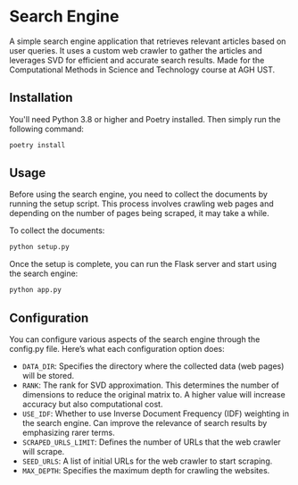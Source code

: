 # Search Engine

A simple search engine application that retrieves relevant articles based on user queries. It uses a custom
web crawler to gather the articles and leverages SVD for efficient and accurate search results. Made for
the Computational Methods in Science and Technology course at AGH UST.

## Installation

You'll need Python 3.8 or higher and Poetry installed. Then simply run the following command:

```bash
poetry install
```

## Usage

Before using the search engine, you need to collect the documents by running the setup script. This process involves crawling web pages and depending on the number of pages being scraped, it may take a while.

To collect the documents:

```bash
python setup.py
```

Once the setup is complete, you can run the Flask server and start using the search engine:

```bash
python app.py
```

## Configuration

You can configure various aspects of the search engine through the config.py file. Here’s what each configuration option does:

- `DATA_DIR`: Specifies the directory where the collected data (web pages) will be stored.
- `RANK`: The rank for SVD approximation. This determines the number of dimensions to reduce the original matrix to. A higher value will increase accuracy but also computational cost.
- `USE_IDF`: Whether to use Inverse Document Frequency (IDF) weighting in the search engine. Can improve the relevance of search results by emphasizing rarer terms.
- `SCRAPED_URLS_LIMIT`: Defines the number of URLs that the web crawler will scrape.
- `SEED_URLS`: A list of initial URLs for the web crawler to start scraping.
- `MAX_DEPTH`: Specifies the maximum depth for crawling the websites.
